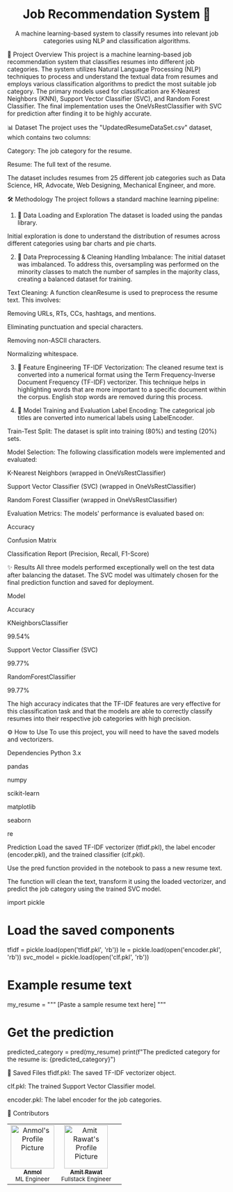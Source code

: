 <div align="center">
<h1> Job Recommendation System 🤖</h1>
<p>
A machine learning-based system to classify resumes into relevant job categories using NLP and classification algorithms.
</p>
</div>

🚀 Project Overview
This project is a machine learning-based job recommendation system that classifies resumes into different job categories. The system utilizes Natural Language Processing (NLP) techniques to process and understand the textual data from resumes and employs various classification algorithms to predict the most suitable job category. The primary models used for classification are K-Nearest Neighbors (KNN), Support Vector Classifier (SVC), and Random Forest Classifier. The final implementation uses the OneVsRestClassifier with SVC for prediction after finding it to be highly accurate.

📊 Dataset
The project uses the "UpdatedResumeDataSet.csv" dataset, which contains two columns:

Category: The job category for the resume.

Resume: The full text of the resume.

The dataset includes resumes from 25 different job categories such as Data Science, HR, Advocate, Web Designing, Mechanical Engineer, and more.

🛠️ Methodology
The project follows a standard machine learning pipeline:

1. 📂 Data Loading and Exploration
The dataset is loaded using the pandas library.

Initial exploration is done to understand the distribution of resumes across different categories using bar charts and pie charts.

2. 🧹 Data Preprocessing & Cleaning
Handling Imbalance: The initial dataset was imbalanced. To address this, oversampling was performed on the minority classes to match the number of samples in the majority class, creating a balanced dataset for training.

Text Cleaning: A function cleanResume is used to preprocess the resume text. This involves:

Removing URLs, RTs, CCs, hashtags, and mentions.

Eliminating punctuation and special characters.

Removing non-ASCII characters.

Normalizing whitespace.

3. 🔬 Feature Engineering
TF-IDF Vectorization: The cleaned resume text is converted into a numerical format using the Term Frequency-Inverse Document Frequency (TF-IDF) vectorizer. This technique helps in highlighting words that are more important to a specific document within the corpus. English stop words are removed during this process.

4. 🧠 Model Training and Evaluation
Label Encoding: The categorical job titles are converted into numerical labels using LabelEncoder.

Train-Test Split: The dataset is split into training (80%) and testing (20%) sets.

Model Selection: The following classification models were implemented and evaluated:

K-Nearest Neighbors (wrapped in OneVsRestClassifier)

Support Vector Classifier (SVC) (wrapped in OneVsRestClassifier)

Random Forest Classifier (wrapped in OneVsRestClassifier)

Evaluation Metrics: The models' performance is evaluated based on:

Accuracy

Confusion Matrix

Classification Report (Precision, Recall, F1-Score)

✨ Results
All three models performed exceptionally well on the test data after balancing the dataset. The SVC model was ultimately chosen for the final prediction function and saved for deployment.

Model

Accuracy

KNeighborsClassifier

99.54%

Support Vector Classifier (SVC)

99.77%

RandomForestClassifier

99.77%

The high accuracy indicates that the TF-IDF features are very effective for this classification task and that the models are able to correctly classify resumes into their respective job categories with high precision.

⚙️ How to Use
To use this project, you will need to have the saved models and vectorizers.

Dependencies
Python 3.x

pandas

numpy

scikit-learn

matplotlib

seaborn

re

Prediction
Load the saved TF-IDF vectorizer (tfidf.pkl), the label encoder (encoder.pkl), and the trained classifier (clf.pkl).

Use the pred function provided in the notebook to pass a new resume text.

The function will clean the text, transform it using the loaded vectorizer, and predict the job category using the trained SVC model.

import pickle

# Load the saved components
tfidf = pickle.load(open('tfidf.pkl', 'rb'))
le = pickle.load(open('encoder.pkl', 'rb'))
svc_model = pickle.load(open('clf.pkl', 'rb'))

# Example resume text
my_resume = """
[Paste a sample resume text here]
"""

# Get the prediction
predicted_category = pred(my_resume)
print(f"The predicted category for the resume is: {predicted_category}")

💾 Saved Files
tfidf.pkl: The saved TF-IDF vectorizer object.

clf.pkl: The trained Support Vector Classifier model.

encoder.pkl: The label encoder for the job categories.


👥 Contributors
<table>
<tr>
<td align="center">
<a href="https://github.com/anmol952" target="_blank">
<img src="https://avatars.githubusercontent.com/u/185101209?v=4" width="100px;" alt="Anmol's Profile Picture"/>
<br />
<sub><b>Anmol</b></sub>
</a>
<br />
<sub>ML Engineer</sub>
</td>
<td align="center">
<a href="https://www.google.com/search?q=https://github.com/amitrawat" target="_blank">
<img src="https://www.google.com/search?q=https://avatars.githubusercontent.com/amitrawat" width="100px;" alt="Amit Rawat's Profile Picture"/>
<br />
<sub><b>Amit Rawat</b></sub>
</a>
<br />
<sub>Fullstack Engineer</sub>
</td>
<td align="center">
<!-- Leave space for other contributors -->
</td>
</tr>
</table>
